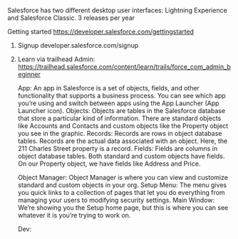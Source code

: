   Salesforce has two different desktop user interfaces: Lightning Experience and Salesforce Classic. 
  3 releases per year

Getting started
https://developer.salesforce.com/gettingstarted

1. Signup
   developer.salesforce.com/signup

2. Learn via trailhead
   Admin: https://trailhead.salesforce.com/content/learn/trails/force_com_admin_beginner
   
   App: An app in Salesforce is a set of objects, fields, and other functionality that supports a business process. You can see which app you’re using and switch between apps using the App Launcher (App Launcher icon).
   Objects: Objects are tables in the Salesforce database that store a particular kind of information. There are standard objects like Accounts and Contacts and custom objects like the Property object you see in the graphic.
   Records: Records are rows in object database tables. Records are the actual data associated with an object. Here, the 211 Charles Street property is a record.
   Fields: Fields are columns in object database tables. Both standard and custom objects have fields. On our Property object, we have fields like Address and Price.

   
   Object Manager: Object Manager is where you can view and customize standard and custom objects in your org.
   Setup Menu: The menu gives you quick links to a collection of pages that let you do everything from managing your users to modifying security settings.
   Main Window: We’re showing you the Setup home page, but this is where you can see whatever it is you’re trying to work on.
   
   Dev:    